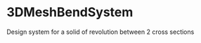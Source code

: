 3DMeshBendSystem
================

Design system for a solid of revolution between 2 cross sections

